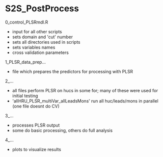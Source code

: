 # S2S_PostProcess

0_control_PLSRmdl.R 
- input for all other scripts
- sets domain and 'cut' number
- sets all directories used in scripts
- sets variables names
- cross validation parameters

1_PLSR_data_prep... 
- file which prepares the predictors for processing with PLSR

2_... 
- all files perform PLSR on hucs in some for; many of these were used for initial testing
- 'allHRU_PLSR_multiVar_allLeadsMons' run all huc/leads/mons in parallel (one file doesnt do CV)

3_...
- processes PLSR output
- some do basic processing, others do full analysis

4_... 
- plots to visualize results
